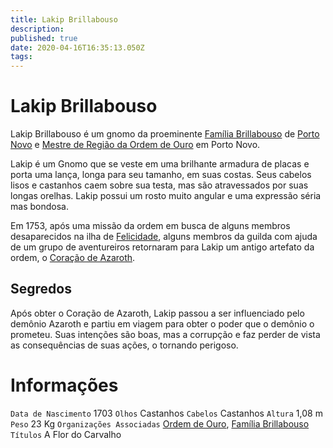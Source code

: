```yaml
---
title: Lakip Brillabouso
description: 
published: true
date: 2020-04-16T16:35:13.050Z
tags: 
---
```


<!-- SUBTITLE: Visão geral sobre Lakip Brillabouso -->

# Lakip Brillabouso
Lakip Brillabouso é um gnomo da proeminente [Família Brillabouso](/faccoes/faccoes-familiares/familia-brillabouso#familia-brillabouso) de [Porto Novo](/lugares/plano-material/drafeon/sudeste-de-drafeon/porto-novo#porto-novo) e [Mestre de Região da Ordem de Ouro](/rankings-e-titulos/mestre-de-regiao-ordem-de-ouro#mestre-de-regiao-ordem-de-ouro) em Porto Novo.

Lakip é um Gnomo que se veste em uma brilhante armadura de placas e porta uma lança, longa para seu tamanho, em suas costas. Seus cabelos lisos e castanhos caem sobre sua testa, mas são atravessados por suas longas orelhas. Lakip possui um rosto muito angular e uma expressão séria mas bondosa.

Em 1753, após uma missão da ordem em busca de alguns membros desaparecidos na ilha de [Felicidade](/lugares/plano-material/drafeon/sudeste-de-drafeon/felicidade#felicidade), alguns membros da guilda com ajuda de um grupo de aventureiros retornaram para Lakip um antigo artefato da ordem, o [Coração de Azaroth](/itens/coracao-de-azaroth).

## Segredos
Após obter o Coração de Azaroth, Lakip passou a ser influenciado pelo demônio Azaroth e partiu em viagem para obter o poder que o demônio o prometeu. Suas intenções são boas, mas a corrupção e faz perder de vista as consequências de suas ações, o tornando perigoso.

# Informações
`Data de Nascimento` 1703 
`Olhos` Castanhos
`Cabelos` Castanhos
`Altura` 1,08 m
`Peso` 23 Kg
`Organizações Associadas` [Ordem de Ouro](/faccoes/faccoes-independentes/ordem-de-ouro#ordem-de-ouro), [Família Brillabouso](/faccoes/faccoes-familiares/familia-brillabouso#familia-brillabouso)
`Títulos` A Flor do Carvalho

